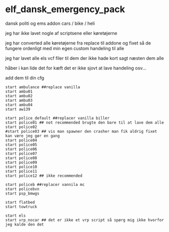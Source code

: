 # elf_dansk_emergency_pack
dansk politi og ems addon cars / bike / heli

jeg har ikke lavet nogle af scriptsene eller køretøjerne

jeg har converted alle køretøjerne fra replace til addone
og fixet så de fungere ordenligt med min egen custom handeling til alle

jeg har lavet alle els vcf filer til dem der ikke hade kort sagt næsten dem alle

håber i kan lide det for kæft det er ikke sjovt at lave handeling osv...



add dem til din cfg
```
start ambulance ##replace vanilla
start ambu01
start ambu02
start ambu03
start ambu04
start aw139 

start police_default ##replacer vanilla biller
start police01 ## not recommended brugte den bare til at lave dem alle
start police02
#start police03 ## vis man spawner den crasher man fik aldrig fixet kan være jeg gør en gang
start police04
start police05
start police06
start police07
start police08
start police09
start police10
start police11
start police12 ## ikke recommended 

start policeb ##replacer vannila mc
start policebvn
start psp_bmwgs

start flatbed
start towtruck

start els
start vrp_nocar ## det er ikke et vrp script så spørg mig ikke hvorfor jeg kalde den det
```
